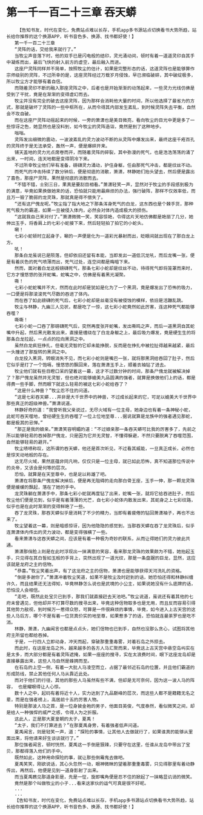 # 第一千一百二十三章 吞天蟒
        【告知书友，时代在变化，免费站点难以长存，手机app多书源站点切换看书大势所趋，站长给你推荐的这个换源APP，听书音色多、换源、找书都好使！】
       第一千一百二十三章
       “灵阵的话，交给我来就行了。”
       当牧尘声音落下时，他的双手已是闪电般的结印，灵光涌动间，顿时有着一道道灵印自其手中凝练而出，最后飞快的射入前方的虚空，最后融入而进。
       这座尸灵阵同样并不简单，按照牧尘的估计，如果是完整形态的话，这道灵阵也是能够算作宗师级别的灵阵，不过所幸的是，这座灵阵经过万载岁月侵蚀，早已濒临破碎，其中破绽极多，所以牧尘方才能够有着自信。
       而随着灵印不断的融入那座灵阵之中，后者也是开始渐渐的动荡起来，一些灵力光线仿佛是受到了干扰，竟是在渐渐的变得虚幻而去。
       牧尘并没有完全的破去这座灵阵，因为那样会消耗他大量的时间，所以他选择了最省力的方式，那就是破坏了灵阵的一些中枢所在，从而令得其内部发生紊乱，到时候灵阵失去平衡，自然会不攻自破。
       而在这座尸灵阵动摇起来的时候，一旁的萧潇也是美目微亮，看向牧尘的目光中更是多了一些惊讶之色，她显然也是没料到，如今牧尘的灵阵造诣，竟然是到了这种地步。
       嗡嗡。
       灵阵发出细微的震动，一波波紊乱的灵力波动不断的从灵阵中爆发出来，最终这座千疮百孔的灵阵终于是无法承受，轰然一声，便是爆碎开来。
       铺天盖地的灵力光点席卷而开，而随着灵阵的碎裂，其中弥漫的死气，也是浩浩荡荡的涌了出来，一时间，连天地都是变得阴冷下来。
       不过所幸牧尘他们早有准备，磅礴灵力涌动，护住身躯，任由那死气冲击，都是纹丝不动。
       而死气的冲击持续了数分钟后，便是彻底的消散，萧潇，林静她们抬头望去，然后便是露出了喜色，那座尸灵阵，果然是彻底的消散而去。
       “不错不错，士别三日，果真是要刮目相看。”萧潇轻笑一声，显然对于牧尘的手段感到极为的满意，毕竟如果换做她来的话，恐怕就只能用最麻烦的办法，强行破阵，那样不仅效率低，而且万一毁了脆弱的龙灵珠，那就真是得不偿失了。
       “还有这尸傀龙呢。”牧尘指了指大地之下那条浑身死气的白龙，这东西也是个棘手货，那种死气极为的霸道，如果一旦被侵入体内，必然会对体内造成极大的损伤。
       “这就我自己来对付了。”萧潇微微一笑，笑容惊艳，令得这片天地仿佛都是艳丽了几分，她伸出玉手，将香肩上的七彩小蛇接下来，然后轻轻拍了拍它的小蛇头。
       唰！
       七彩小蛇顿时立起身子，唰的一声便是化为一道彩光暴射而出，眨眼间就出现在了那白龙上方。
       吼！
       那条白龙虽说已是陨落，但却依旧还留有本能，当即发出一道低沉龙吼，而后龙嘴一张，便是有着灰色的死气喷薄而出，死气过处，连空间都是晦暗下来。
       然而，面对着白龙这般磅礴死气，那条七彩小蛇却是纹丝不动，待得死气即将笼罩而来时，它方才慢悠悠的张开蛇嘴，蛇嘴之中，仿佛是有着黑光凝聚。
       嘶！
       七彩小蛇蛇嘴并不大，然而在此时却是犹如是化为了一个黑洞，竟是爆发出了恐怖的吸力，一口便是将那滚滚死气尽数的吞进了体内。
       而在吞了如此磅礴的死气后，七彩小蛇却是丝毫没有被侵蚀的模样，依旧是活蹦乱跳。
       牧尘与林静，九幽三人见状，都是吃了一惊，这七彩小蛇竟然如此厉害，连这种死气都能够吞噬？
       嘶嘶！
       七彩小蛇一口吞了那磅礴死气后，突然再度张开蛇嘴，发出嘶鸣之声，而后一道黑洞自其蛇嘴中升起，然后黑光散发出来，直接是缠绕在了白龙身躯之上，最后吸力爆发，竟是硬生生的将那条白龙拉起，一点点的拉向黑洞之中。
       虽然白龙疯狂挣扎，但毫无灵智的它却未能挣脱，反而是在挣扎中被拉扯得越来越紧，最后一头撞进了那旋转的黑洞之中。
       白龙投入黑洞，转眼消失不见，而七彩小蛇则是嘴巴一张，就将那黑洞给吞回了肚子，然后它似乎是打了一个饱嗝，慢悠悠的飘回来，落在萧潇玉手上，顺着衣袖钻了进去。
       牧尘他们就有些目瞪口呆的望着这一幕，这才不过数分钟的时间，那条尸傀龙就被解决掉了？那尸傀龙虽然并无灵智，但也绝对能够媲美九品圆满的强者，就算是换做他们上的话，都是得费一些手脚，然而眼下就这么轻易的被这七彩小蛇给吞了？
       “这是什么神兽？”牧尘忍不住的问道。
       “这是七彩吞天蟒...并非是大千世界中的神兽，不过成长起来的它，可足以媲美大千世界中那些真正的超级神兽。”萧潇说道。
       林静好奇的道：“我曾听我父亲说过，无尽火域有一位主母，她身边也有着一条神秘小蛇，此蛇可吞天噬地，曾经硬生生的吞噬了一位上位地至尊...据说就算是龙族中的强者遇见那蛇，都是极其的忌惮。”
       “那正是我的娘亲。”萧潇笑容明媚的道：“不过娘亲那一条吞天蟒可比我的厉害多了，先前之所以能够轻易的吞掉那尸傀龙，只是因为它并无灵智，不懂得躲避，不然只要脱离了吞噬范围，自然能够轻易的避开。”
       牧尘啧啧称叹，这所谓的吞天蟒，他还是首次听见，不过看其威能，一旦真正成长，必然也是惊天动地般的存在。
       这无尽火域，果然底蕴非同凡响，仅仅只是一位主母，就已如此恐怖，真不知道那位传说中的炎帝，又该会是何等的层次。
       恐怕，就算是在天至尊中，也是足以称雄了吧。
       萧潇在将那条尸傀龙解决掉后，便是再无阻碍的走向那白骨王座，玉手一伸，那一颗龙灵珠便是缓缓的飘起，落在了她的手中。
       龙灵珠躺在萧潇手中，那条七彩小蛇就再度钻了出来，蛇嘴一张，就将它给吞进肚子，然后牧尘他们便是见到，似乎是有着薄薄的光芒，自七彩小蛇体内散发出来，其蛇身之上七彩纹路，似乎也是在此时渐渐的变得鲜艳了一些。
       吞了龙灵珠，那吞天蟒似乎是消耗了不少的精力，当即有着疲倦的钻回萧潇袖子，再也不出来了。
       牧尘望着这一幕，则是暗感惊讶，因为他隐隐的感觉到，当那吞天蟒在吞了龙灵珠后，似乎连萧潇体内传出的灵力波动，都是变得强横了一些。
       看来萧潇与这吞天蟒之间，应该是有着一种极为奇妙的联系，从而让得她们的灵力彼此共通。
       萧潇那俏脸上则是在此时浮现出一抹满意的笑容，看来那龙灵珠的效果颇为不错，她抬起玉手，只见得在其白皙如玉般的手背上，突然出现了一道光纹，那是一条盘踞的巨龙，显然，这应该就是龙府之主的信物。
       “恭喜。”牧尘笑着出声，有了这龙府之主的信物，萧潇也是能够获得天河洗礼的资格。
       “倒是多谢你了。”萧潇冲着牧尘笑道，如果不是牧尘及时赶到的话，她恐怕还得和林静纠缠许久，而且结果还无法得知，毕竟林静怎么说也是武境的小公主，如果说她没有什么底牌的话，恐怕没人会相信。
       “走吧，既然此处宝贝已到手，那我们就直接赶去天池吧。”牧尘说道，虽说还有着其他的七府未曾遇见，但他却并不打算尽数的搜寻出来，毕竟这种信物取多也是无用，而且反而容易引得其他势力敌视，到时候万一惹得众怒，可算是一件很麻烦的事情，毕竟，如今进入上古天宫的这些人马后方，哪个不是有着一位货真价实的地至尊，如果惹多了的话，恐怕就连曼荼罗也是吃不消。
       林静，萧潇，九幽闻言也都是点点头，她们信物也已到手，自然也没那么贪心，试图将其他府主所留也都给吞掉。
       于是，一行四人立即动身，冲天而起，穿破那重重毒雾，对着石岛之外掠去。
       而此时，在这座龙岛之外，越来越多的各方人马汇聚而来，毕竟这上古天宫中悬空岛屿实在是太多，而大部分都是有着灵阵遮掩，如果一座座的搜寻，实在太浪费时间，眼下这座龙岛却是直接暴露出来，这些人马自然是蜂拥而至。
       在石岛的上空一侧，有着一大批人马凌空而立，占据了最邻近石岛的位置，并且他们霸道的形成防线，禁止其他任何人马从靠近此处。
       而对于他们的行径，其他的那些人马虽然有些不满，但却是无可奈何，因为这一波人马的阵容， 也是耀眼得让人心惊。
       数十人之中，起码有着将近十人，实力达到了九品巅峰的层次，而这些人都不是籍籍无名之辈，而是在强者榜上，高居前十五的厉害人物。
       特别是那波人马之首，是一位身披金袍的男子，他面目英俊，气度泰然，看似微笑之间，却是给人一种强悍的威严之感，令得人为之折服。
       这此人，正是那大夏皇朝的太子，夏禹！
       “太子，我们不打算进去？”在那夏禹身旁，有着强者低声问道。
       夏禹闻言，则是轻笑一声，道：“探险的事情，让其他人去做就行了，如果谁真的能够从里面出来，将他请来好生谈谈就行了。”
       那位强者闻言，顿时恍然，夏禹这一手倒是狠辣，只要守在这里，任谁从龙岛中带出了宝贝，那都得落入他们的手中。
       既然如此，这种用命探险的事，就让那些倒霉鬼去做吧。
       夏禹笑笑，刚欲说话，其心头忽然一动，眼神微眯的望着那重重毒雾，只见得那里有着动静传出，再然后，他便是见到一道身影射了出来。
       而当夏禹瞧见那道身影是，先是一怔，旋即嘴角便是忍不住的掀起了一抹略显讥诮的微笑。
       竟然是那个叫做牧尘的小子...看来这家伙的运气可真是很不好呢。
       ...
       ...
       【告知书友，时代在变化，免费站点难以长存，手机app多书源站点切换看书大势所趋，站长给你推荐的这个换源APP，听书音色多、换源、找书都好使！】
